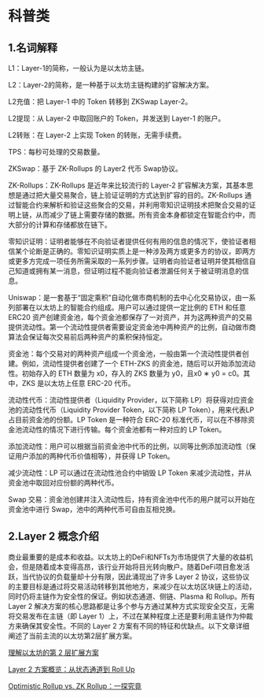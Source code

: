# 科普类

## 1.名词解释
L1：Layer-1的简称，一般认为是以太坊主链。

L2：Layer-2的简称，是一种基于以太坊主链构建的扩容解决方案。

L2充值：把 Layer-1 中的 Token 转移到 ZKSwap Layer-2。

L2提现：从 Layer-2 中取回账户的 Token，并发送到 Layer-1 的账户。

L2转账：在 Layer-2 上实现 Token 的转账，无需手续费。

TPS：每秒可处理的交易数量。

ZKSwap：基于 ZK-Rollups 的 Layer2 代币 Swap协议。

ZK-Rollups：ZK-Rollups 是近年来比较流行的 Layer-2 扩容解决方案，其基本思想是通过把大量交易聚合，链上验证证明的方式达到扩容的目的。ZK-Rollups 通过智能合约来解析和验证这些聚合的交易，并利用零知识证明技术把聚合交易的证明上链，从而减少了链上需要存储的数据。所有资金本身都锁定在智能合约中，而大部分的计算和存储都放在链下。

零知识证明：证明者能够在不向验证者提供任何有用的信息的情况下，使验证者相信某个论断是正确的。零知识证明实质上是一种涉及两方或更多方的协议，即两方或更多方完成一项任务所需采取的一系列步骤。证明者向验证者证明并使其相信自己知道或拥有某一消息，但证明过程不能向验证者泄漏任何关于被证明消息的信息。

Uniswap：是一套基于“固定乘积”自动化做市商机制的去中心化交易协议，由一系列部署在以太坊上的智能合约组成。用户可以通过提供一定比例的 ETH 和任意 ERC20 资产创建资金池，每个资金池都保存了一对资产，并为这两种资产的交易提供流动性。第一个流动性提供者需要设定资金池中两种资产的比例，自动做市商算法会保证每次交易前后两种资产的乘积保持恒定。 

资金池：每个交易对的两种资产组成一个资金池，一般由第一个流动性提供者创建。例如，流动性提供者创建了一个 ETH-ZKS 的资金池，随后可以开始添加流动性。初始存入的 ETH 数量为 x0，存入的 ZKS 数量为 y0，且x0 ∗ y0 = c0。其中，ZKS 是以太坊上任意 ERC-20 代币。

流动性代币：流动性提供者（Liquidity Provider，以下简称 LP）将获得对应资金池的流动性代币（Liquidity Provider Token，以下简称 LP Token），用来代表LP 占目前资金池的份额。LP Token 是一种符合 ERC-20 标准代币，可以在不移除资金池流动性的情况下进行传输。每个资金池都有一种对应的 LP Token。

添加流动性：用户可以根据当前资金池中代币的比例，以同等比例添加流动性（保证用户添加的两种代币价值相等），并获得 LP Token。

减少流动性：LP 可以通过在流动性池合约中销毁 LP Token 来减少流动性，并从资金池中取回对应份额的两种代币。

Swap 交易：资金池创建并注入流动性后，持有资金池中代币的用户就可以开始在资金池中进行 Swap，池中的两种代币可自由互相兑换。



## 2.Layer 2 概念介绍

商业最重要的是成本和收益。以太坊上的DeFi和NFTs为市场提供了大量的收益机会，但是随着成本变得高昂，该行业开始将目光转向散户。随着DeFi项目愈发活跃，当代协议的负载量却十分有限，因此涌现出了许多 Layer 2 协议，这些协议的主要目标是通过将交易活动转移到其他地方，来减少在以太坊区块链上的活动，同时仍将主链作为安全性的保证。例如状态通道、侧链、Plasma 和 Rollup。所有 Layer 2 解决方案的核心思路都是让多个参与方通过某种方式实现安全交互，无需将交易发布在主链（即 Layer 1）上，不过在某种程度上还是要利用主链作为仲裁方来确保其安全性。不同的 Layer 2 方案有不同的特征和优缺点。以下文章详细阐述了当前主流的以太坊第2层扩展方案。

[理解以太坊的第 2 层扩展方案](https://ethfans.org/posts/making-sense-of-ethereums-layer-2-scaling-solutions)

[Layer 2 方案概览：从状态通道到 Roll Up](https://ethfans.org/posts/layer-2-from-state-channel-to-roll-up)

[Optimistic Rollup vs. ZK Rollup：一探究竟](https://ethfans.org/posts/optimistic-vs-zk-rollup-deep-dive)
